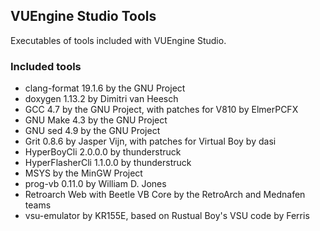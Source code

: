 ## VUEngine Studio Tools

Executables of tools included with VUEngine Studio.

### Included tools

- clang-format 19.1.6 by the GNU Project
- doxygen 1.13.2 by Dimitri van Heesch
- GCC 4.7 by the GNU Project, with patches for V810 by ElmerPCFX
- GNU Make 4.3 by the GNU Project
- GNU sed 4.9 by the GNU Project
- Grit 0.8.6 by Jasper Vijn, with patches for Virtual Boy by dasi
- HyperBoyCli 2.0.0.0 by thunderstruck
- HyperFlasherCli 1.1.0.0 by thunderstruck
- MSYS by the MinGW Project
- prog-vb 0.11.0 by William D. Jones
- Retroarch Web with Beetle VB Core by the RetroArch and Mednafen teams
- vsu-emulator by KR155E, based on Rustual Boy's VSU code by Ferris
